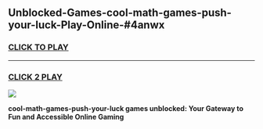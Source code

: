
## Unblocked-Games-cool-math-games-push-your-luck-Play-Online-#4anwx
<h3>
<a href="https://premium.freeplayer.one?title=cool-math-games-push-your-luck&ref=24F">CLICK TO PLAY</a></h3>
<hr>

<h3>
<a href="https://premium.freeplayer.one?title=cool-math-games-push-your-luck&ref=24F">CLICK 2 PLAY</a>
  
</h3>

<a href="https://premium.freeplayer.one?title=cool-math-games-push-your-luck&ref=24F/"><img src="https://clearcache.store/games.png"></a>


**cool-math-games-push-your-luck games unblocked: Your Gateway to Fun and Accessible Online Gaming**
